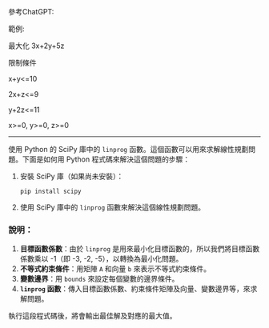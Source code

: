 參考ChatGPT:

範例:

最大化 3x+2y+5z

限制條件

  x+y<=10
  
  2x+z<=9
  
  y+2z<=11

  x>=0, y>=0, z>=0
  
 * ***
 
使用 Python 的 SciPy 庫中的 `linprog` 函數。這個函數可以用來求解線性規劃問題。下面是如何用 Python 程式碼來解決這個問題的步驟：

1. 安裝 SciPy 庫（如果尚未安裝）：
   ```
   pip install scipy
   ```

2. 使用 SciPy 庫中的 `linprog` 函數來解決這個線性規劃問題。

### 說明：
1. **目標函數係數**：由於 `linprog` 是用來最小化目標函數的，所以我們將目標函數係數乘以 -1（即 -3, -2, -5），以轉換為最小化問題。
2. **不等式約束條件**：用矩陣 `A` 和向量 `b` 來表示不等式約束條件。
3. **變數邊界**：用 `bounds` 來設定每個變數的邊界條件。
4. **`linprog` 函數**：傳入目標函數係數、約束條件矩陣及向量、變數邊界等，來求解問題。

執行這段程式碼後，將會輸出最佳解及對應的最大值。
